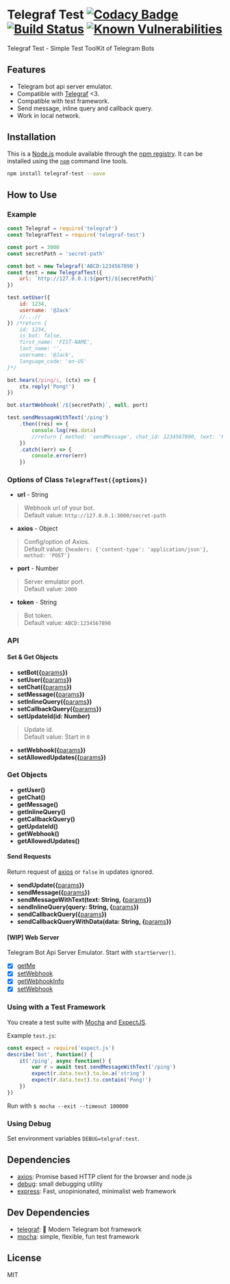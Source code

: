 # Telegraf Test [![Codacy Badge](https://api.codacy.com/project/badge/Grade/626063315da84c0fa65f020a864774c4)](https://www.codacy.com/app/tiagodanin/Telegraf-Test?utm_source=github.com&amp;utm_medium=referral&amp;utm_content=TiagoDanin/Telegraf-Test&amp;utm_campaign=Badge_Grade) [![Build Status](https://travis-ci.org/TiagoDanin/Telegraf-Test.svg?branch=master)](https://travis-ci.org/TiagoDanin/Telegraf-Test) [![Known Vulnerabilities](https://snyk.io/test/github/TiagoDanin/Telegraf-Test/badge.svg?targetFile=package.json)](https://snyk.io/test/github/TiagoDanin/Telegraf-Test?targetFile=package.json)

Telegraf Test - Simple Test ToolKit of Telegram Bots

## Features

- Telegram bot api server emulator.
- Compatible with [Telegraf](http://telegraf.js.org) <3.
- Compatible with test framework.
- Send message, inline query and callback query.
- Work in local network.

## Installation

This is a [Node.js](https://nodejs.org/) module available through the
[npm registry](https://www.npmjs.com/). It can be installed using the
[`npm`](https://docs.npmjs.com/getting-started/installing-npm-packages-locally) command line tools.

```sh
npm install telegraf-test --save
```

## How to Use

### Example

```javascript
const Telegraf = require('telegraf')
const TelegrafTest = require('telegraf-test')

const port = 3000
const secretPath = 'secret-path'

const bot = new Telegraf('ABCD:1234567890')
const test = new TelegrafTest({
	url: `http://127.0.0.1:${port}/${secretPath}`
})

test.setUser({
	id: 1234,
	username: '@Jack'
	//...//
}) /*return {
	id: 1234,
	is_bot: false,
	first_name: 'FIST-NAME',
	last_name: '',
	username: '@Jack',
	language_code: 'en-US'
}*/

bot.hears(/ping/i, (ctx) => {
	ctx.reply('Pong!')
})

bot.startWebhook(`/${secretPath}`, null, port)

test.sendMessageWithText('/ping')
	.then((res) => {
		console.log(res.data)
		//return { method: 'sendMessage', chat_id: 1234567890, text: 'Pong!' }
	})
	.catch((err) => {
		console.error(err)
	})

```

### Options of Class `TelegrafTest({options})`

- **url** - String
> Webhook url of your bot.</br>
> Default value: `http://127.0.0.1:3000/secret-path`
- **axios** - Object
> Config/option of Axios.</br>
> Default value: `{headers: {'content-type': 'application/json'}, method: 'POST'}`
- **port** - Number
> Server emulator port.</br>
> Default value: `2000`
- **token** - String
> Bot token.</br>
> Default value: `ABCD:1234567890`

### API

#### Set & Get Objects

- **setBot({**[params](https://core.telegram.org/bots/api#user)**})**
- **setUser({**[params](https://core.telegram.org/bots/api#user)**})**
- **setChat({**[params](https://core.telegram.org/bots/api#chat)**})**
- **setMessage({**[params](https://core.telegram.org/bots/api#message)**})**
- **setInlineQuery({**[params](https://core.telegram.org/bots/api#inlinequery)**})**
- **setCallbackQuery({**[params](https://core.telegram.org/bots/api#callbackquery)**})**
- **setUpdateId(id: Number)**
> Update id.</br>
> Default value: Start in `0`
- **setWebhook({**[params](https://core.telegram.org/bots/api#setwebhook)**})**
- **setAllowedUpdates({**[params](https://core.telegram.org/bots/api#update)**})**

### Get Objects

- **getUser()**
- **getChat()**
- **getMessage()**
- **getInlineQuery()**
- **getCallbackQuery()**
- **getUpdateId()**
- **getWebhook()**
- **getAllowedUpdates()**

#### Send Requests

Return request of [axios](https://github.com/axios/axios) or `false` in updates ignored.

- **sendUpdate({**[params](https://core.telegram.org/bots/api#update)**})**
- **sendMessage({**[params](https://core.telegram.org/bots/api#message)**})**
- **sendMessageWithText(text: String, {**[params](https://core.telegram.org/bots/api#message)**})**
- **sendInlineQuery(query: String, {**[params](https://core.telegram.org/bots/api#inlinequery)**})**
- **sendCallbackQuery({**[params](https://core.telegram.org/bots/api#callbackquery)**})**
- **sendCallbackQueryWithData(data: String, {**[params](https://core.telegram.org/bots/api#callbackquery)**})**

#### [WIP] Web Server

Telegram Bot Api Server Emulator. Start with `startServer()`.

- [x] [getMe](https://core.telegram.org/bots/api#getme)
- [x] [setWebhook](https://core.telegram.org/bots/api#setwebhook)
- [x] [getWebhookInfo](https://core.telegram.org/bots/api#deletewebhook)
- [x] [setWebhook](https://core.telegram.org/bots/api#getwebhookinfo)

<!--
- [ ] [getUpdates](https://core.telegram.org/bots/api#getupdates)
- [ ] [sendMessage](https://core.telegram.org/bots/api#sendmessage)
- [ ] [forwardMessage](https://core.telegram.org/bots/api#forwardmessage)
- [ ] [sendPhoto](https://core.telegram.org/bots/api#sendphoto)
- [ ] [sendAudio](https://core.telegram.org/bots/api#sendaudio)
- [ ] [sendDocument](https://core.telegram.org/bots/api#senddocument)
- [ ] [sendVideo](https://core.telegram.org/bots/api#sendvideo)
- [ ] [sendVoice](https://core.telegram.org/bots/api#sendvoice)
- [ ] [sendVideoNote](https://core.telegram.org/bots/api#sendvideonote)
- [ ] [sendMediaGroup](https://core.telegram.org/bots/api#sendmediagroup)
- [ ] [sendLocation](https://core.telegram.org/bots/api#sendlocation)
- [ ] [editMessageLiveLocation](https://core.telegram.org/bots/api#editmessagelivelocation)
- [ ] [stopMessageLiveLocation](https://core.telegram.org/bots/api#stopmessagelivelocation)
- [ ] [sendVenue](https://core.telegram.org/bots/api#sendvenue)
- [ ] [sendContact](https://core.telegram.org/bots/api#sendcontact)
- [ ] [getUserProfilePhotos](https://core.telegram.org/bots/api#getuserprofilephotos)
- [ ] [getFile](https://core.telegram.org/bots/api#getfile)
- [ ] [kickChatMember](https://core.telegram.org/bots/api#kickchatmember)
- [ ] [unbanChatMember](https://core.telegram.org/bots/api#unbanchatmember)
- [ ] [restrictChatMember](https://core.telegram.org/bots/api#restrictchatmember)
- [ ] [promoteChatMember](https://core.telegram.org/bots/api#promotechatmember)
- [ ] [exportChatInviteLink](https://core.telegram.org/bots/api#exportchatinvitelink)
- [ ] [setChatPhoto](https://core.telegram.org/bots/api#setchatphoto)
- [ ] [deleteChatPhoto](https://core.telegram.org/bots/api#deletechatphoto)
- [ ] [setChatTitle](https://core.telegram.org/bots/api#setchattitle)
- [ ] [setChatDescription](https://core.telegram.org/bots/api#setchatdescription)
- [ ] [pinChatMessage](https://core.telegram.org/bots/api#pinchatmessage)
- [ ] [unpinChatMessage](https://core.telegram.org/bots/api#unpinchatmessage)
- [ ] [leaveChat](https://core.telegram.org/bots/api#leavechat)
- [ ] [getChat](https://core.telegram.org/bots/api#getchat)
- [ ] [getChatAdministrators](https://core.telegram.org/bots/api#getchatadministrators)
- [ ] [getChatMembersCount](https://core.telegram.org/bots/api#getchatmemberscount)
- [ ] [getChatMember](https://core.telegram.org/bots/api#getchatmember)
- [ ] [setChatStickerSet](https://core.telegram.org/bots/api#setchatstickerset)
- [ ] [deleteChatStickerSet](https://core.telegram.org/bots/api#deletechatstickerset)
- [ ] [answerCallbackQuery](https://core.telegram.org/bots/api#answercallbackquery)
- [ ] [editMessageText](https://core.telegram.org/bots/api#editmessagetext)
- [ ] [editMessageCaption](https://core.telegram.org/bots/api#editmessagecaption)
- [ ] [editMessageReplyMarkup](https://core.telegram.org/bots/api#editmessagereplymarkup)
- [ ] [deleteMessage](https://core.telegram.org/bots/api#deletemessage)
- [ ] [sendSticker](https://core.telegram.org/bots/api#sendsticker)
- [ ] [getStickerSet](https://core.telegram.org/bots/api#getstickerset)
- [ ] [uploadStickerFile](https://core.telegram.org/bots/api#uploadstickerfile)
- [ ] [createNewStickerSet](https://core.telegram.org/bots/api#createnewstickerset)
- [ ] [addStickerToSet](https://core.telegram.org/bots/api#addstickertoset)
- [ ] [setStickerPositionInSet](https://core.telegram.org/bots/api#setstickerpositioninset)
- [ ] [deleteStickerFromSet](https://core.telegram.org/bots/api#deletestickerfromset)
- [ ] [answerInlineQuery](https://core.telegram.org/bots/api#answerinlinequery)
- [ ] [sendInvoice](https://core.telegram.org/bots/api#sendinvoice)
- [ ] [answerShippingQuery](https://core.telegram.org/bots/api#answershippingquery)
- [ ] [answerPreCheckoutQuery](https://core.telegram.org/bots/api#answerprecheckoutquery)
- [ ] [sendGame](https://core.telegram.org/bots/api#sendgame)
- [ ] [setGameScore](https://core.telegram.org/bots/api#setgamescore)
- [ ] [getGameHighScores](https://core.telegram.org/bots/api#getgamehighscores)
-->

### Using with a Test Framework

You create a test suite with
[Mocha](https://mochajs.org) and [ExpectJS](https://github.com/Automattic/expect.js).

Example `test.js`:

```javascript
const expect = require('expect.js')
describe('bot', function() {
	it('/ping', async function() {
		var r = await test.sendMessageWithText('/ping')
		expect(r.data.text).to.be.a('string')
		expect(r.data.text).to.contain('Pong!')
	})
})
```

Run with `$ mocha --exit --timeout 100000`

### Using Debug

Set environment variables `DEBUG=telgraf:test`.

## Dependencies

- [axios](https://ghub.io/axios): Promise based HTTP client for the browser and node.js
- [debug](https://ghub.io/debug): small debugging utility
- [express](https://ghub.io/express): Fast, unopinionated, minimalist web framework

## Dev Dependencies

- [telegraf](https://ghub.io/telegraf): 📡 Modern Telegram bot framework
- [mocha](https://ghub.io/mocha): simple, flexible, fun test framework

## License

MIT
